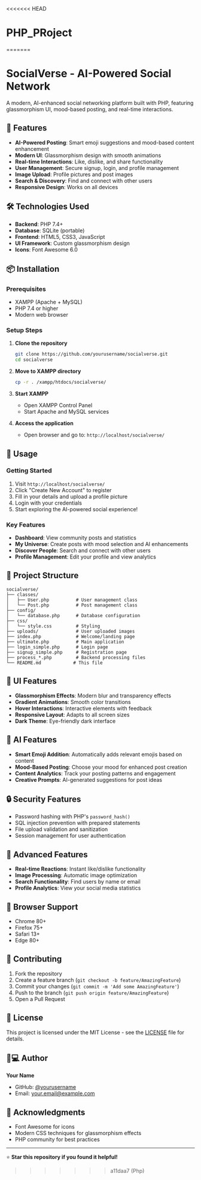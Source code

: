 <<<<<<< HEAD
# PHP_PRoject
=======
# SocialVerse - AI-Powered Social Network

A modern, AI-enhanced social networking platform built with PHP, featuring glassmorphism UI, mood-based posting, and real-time interactions.

## 🚀 Features

- **AI-Powered Posting**: Smart emoji suggestions and mood-based content enhancement
- **Modern UI**: Glassmorphism design with smooth animations
- **Real-time Interactions**: Like, dislike, and share functionality
- **User Management**: Secure signup, login, and profile management
- **Image Upload**: Profile pictures and post images
- **Search & Discovery**: Find and connect with other users
- **Responsive Design**: Works on all devices

## 🛠️ Technologies Used

- **Backend**: PHP 7.4+
- **Database**: SQLite (portable)
- **Frontend**: HTML5, CSS3, JavaScript
- **UI Framework**: Custom glassmorphism design
- **Icons**: Font Awesome 6.0

## 📦 Installation

### Prerequisites
- XAMPP (Apache + MySQL)
- PHP 7.4 or higher
- Modern web browser

### Setup Steps

1. **Clone the repository**
   ```bash
   git clone https://github.com/yourusername/socialverse.git
   cd socialverse
   ```

2. **Move to XAMPP directory**
   ```bash
   cp -r . /xampp/htdocs/socialverse/
   ```

3. **Start XAMPP**
   - Open XAMPP Control Panel
   - Start Apache and MySQL services

4. **Access the application**
   - Open browser and go to: `http://localhost/socialverse/`

## 🎯 Usage

### Getting Started
1. Visit `http://localhost/socialverse/`
2. Click "Create New Account" to register
3. Fill in your details and upload a profile picture
4. Login with your credentials
5. Start exploring the AI-powered social experience!

### Key Features
- **Dashboard**: View community posts and statistics
- **My Universe**: Create posts with mood selection and AI enhancements
- **Discover People**: Search and connect with other users
- **Profile Management**: Edit your profile and view analytics

## 📁 Project Structure

```
socialverse/
├── classes/
│   ├── User.php          # User management class
│   └── Post.php          # Post management class
├── config/
│   └── database.php      # Database configuration
├── css/
│   └── style.css         # Styling
├── uploads/              # User uploaded images
├── index.php             # Welcome/landing page
├── ultimate.php          # Main application
├── login_simple.php      # Login page
├── signup_simple.php     # Registration page
├── process_*.php         # Backend processing files
└── README.md            # This file
```

## 🎨 UI Features

- **Glassmorphism Effects**: Modern blur and transparency effects
- **Gradient Animations**: Smooth color transitions
- **Hover Interactions**: Interactive elements with feedback
- **Responsive Layout**: Adapts to all screen sizes
- **Dark Theme**: Eye-friendly dark interface

## 🤖 AI Features

- **Smart Emoji Addition**: Automatically adds relevant emojis based on content
- **Mood-Based Posting**: Choose your mood for enhanced post creation
- **Content Analytics**: Track your posting patterns and engagement
- **Creative Prompts**: AI-generated suggestions for post ideas

## 🔒 Security Features

- Password hashing with PHP's `password_hash()`
- SQL injection prevention with prepared statements
- File upload validation and sanitization
- Session management for user authentication

## 🌟 Advanced Features

- **Real-time Reactions**: Instant like/dislike functionality
- **Image Processing**: Automatic image optimization
- **Search Functionality**: Find users by name or email
- **Profile Analytics**: View your social media statistics

## 📱 Browser Support

- Chrome 80+
- Firefox 75+
- Safari 13+
- Edge 80+

## 🤝 Contributing

1. Fork the repository
2. Create a feature branch (`git checkout -b feature/AmazingFeature`)
3. Commit your changes (`git commit -m 'Add some AmazingFeature'`)
4. Push to the branch (`git push origin feature/AmazingFeature`)
5. Open a Pull Request

## 📄 License

This project is licensed under the MIT License - see the [LICENSE](LICENSE) file for details.

## 👨💻 Author

**Your Name**
- GitHub: [@yourusername](https://github.com/yourusername)
- Email: your.email@example.com

## 🙏 Acknowledgments

- Font Awesome for icons
- Modern CSS techniques for glassmorphism effects
- PHP community for best practices

---

⭐ **Star this repository if you found it helpful!**
>>>>>>> a11daa7 (Php)
